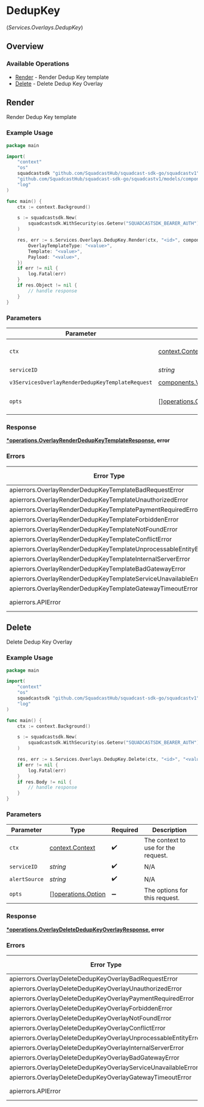 # DedupKey
(*Services.Overlays.DedupKey*)

## Overview

### Available Operations

* [Render](#render) - Render Dedup Key template
* [Delete](#delete) - Delete Dedup Key Overlay

## Render

Render Dedup Key template

### Example Usage

<!-- UsageSnippet language="go" operationID="Overlay_renderDedupKeyTemplate" method="post" path="/v3/services/{serviceID}/overlays/dedup-key/render" -->
```go
package main

import(
	"context"
	"os"
	squadcastsdk "github.com/SquadcastHub/squadcast-sdk-go/squadcastv1"
	"github.com/SquadcastHub/squadcast-sdk-go/squadcastv1/models/components"
	"log"
)

func main() {
    ctx := context.Background()

    s := squadcastsdk.New(
        squadcastsdk.WithSecurity(os.Getenv("SQUADCASTSDK_BEARER_AUTH")),
    )

    res, err := s.Services.Overlays.DedupKey.Render(ctx, "<id>", components.V3ServicesOverlayRenderDedupKeyTemplateRequest{
        OverlayTemplateType: "<value>",
        Template: "<value>",
        Payload: "<value>",
    })
    if err != nil {
        log.Fatal(err)
    }
    if res.Object != nil {
        // handle response
    }
}
```

### Parameters

| Parameter                                                                                                                              | Type                                                                                                                                   | Required                                                                                                                               | Description                                                                                                                            |
| -------------------------------------------------------------------------------------------------------------------------------------- | -------------------------------------------------------------------------------------------------------------------------------------- | -------------------------------------------------------------------------------------------------------------------------------------- | -------------------------------------------------------------------------------------------------------------------------------------- |
| `ctx`                                                                                                                                  | [context.Context](https://pkg.go.dev/context#Context)                                                                                  | :heavy_check_mark:                                                                                                                     | The context to use for the request.                                                                                                    |
| `serviceID`                                                                                                                            | *string*                                                                                                                               | :heavy_check_mark:                                                                                                                     | N/A                                                                                                                                    |
| `v3ServicesOverlayRenderDedupKeyTemplateRequest`                                                                                       | [components.V3ServicesOverlayRenderDedupKeyTemplateRequest](../../models/components/v3servicesoverlayrenderdedupkeytemplaterequest.md) | :heavy_check_mark:                                                                                                                     | N/A                                                                                                                                    |
| `opts`                                                                                                                                 | [][operations.Option](../../models/operations/option.md)                                                                               | :heavy_minus_sign:                                                                                                                     | The options for this request.                                                                                                          |

### Response

**[*operations.OverlayRenderDedupKeyTemplateResponse](../../models/operations/overlayrenderdedupkeytemplateresponse.md), error**

### Errors

| Error Type                                                      | Status Code                                                     | Content Type                                                    |
| --------------------------------------------------------------- | --------------------------------------------------------------- | --------------------------------------------------------------- |
| apierrors.OverlayRenderDedupKeyTemplateBadRequestError          | 400                                                             | application/json                                                |
| apierrors.OverlayRenderDedupKeyTemplateUnauthorizedError        | 401                                                             | application/json                                                |
| apierrors.OverlayRenderDedupKeyTemplatePaymentRequiredError     | 402                                                             | application/json                                                |
| apierrors.OverlayRenderDedupKeyTemplateForbiddenError           | 403                                                             | application/json                                                |
| apierrors.OverlayRenderDedupKeyTemplateNotFoundError            | 404                                                             | application/json                                                |
| apierrors.OverlayRenderDedupKeyTemplateConflictError            | 409                                                             | application/json                                                |
| apierrors.OverlayRenderDedupKeyTemplateUnprocessableEntityError | 422                                                             | application/json                                                |
| apierrors.OverlayRenderDedupKeyTemplateInternalServerError      | 500                                                             | application/json                                                |
| apierrors.OverlayRenderDedupKeyTemplateBadGatewayError          | 502                                                             | application/json                                                |
| apierrors.OverlayRenderDedupKeyTemplateServiceUnavailableError  | 503                                                             | application/json                                                |
| apierrors.OverlayRenderDedupKeyTemplateGatewayTimeoutError      | 504                                                             | application/json                                                |
| apierrors.APIError                                              | 4XX, 5XX                                                        | \*/\*                                                           |

## Delete

Delete Dedup Key Overlay

### Example Usage

<!-- UsageSnippet language="go" operationID="Overlay_deleteDedupKeyOverlay" method="delete" path="/v3/services/{serviceID}/overlays/dedup-key/{alertSource}" -->
```go
package main

import(
	"context"
	"os"
	squadcastsdk "github.com/SquadcastHub/squadcast-sdk-go/squadcastv1"
	"log"
)

func main() {
    ctx := context.Background()

    s := squadcastsdk.New(
        squadcastsdk.WithSecurity(os.Getenv("SQUADCASTSDK_BEARER_AUTH")),
    )

    res, err := s.Services.Overlays.DedupKey.Delete(ctx, "<id>", "<value>")
    if err != nil {
        log.Fatal(err)
    }
    if res.Body != nil {
        // handle response
    }
}
```

### Parameters

| Parameter                                                | Type                                                     | Required                                                 | Description                                              |
| -------------------------------------------------------- | -------------------------------------------------------- | -------------------------------------------------------- | -------------------------------------------------------- |
| `ctx`                                                    | [context.Context](https://pkg.go.dev/context#Context)    | :heavy_check_mark:                                       | The context to use for the request.                      |
| `serviceID`                                              | *string*                                                 | :heavy_check_mark:                                       | N/A                                                      |
| `alertSource`                                            | *string*                                                 | :heavy_check_mark:                                       | N/A                                                      |
| `opts`                                                   | [][operations.Option](../../models/operations/option.md) | :heavy_minus_sign:                                       | The options for this request.                            |

### Response

**[*operations.OverlayDeleteDedupKeyOverlayResponse](../../models/operations/overlaydeletededupkeyoverlayresponse.md), error**

### Errors

| Error Type                                                     | Status Code                                                    | Content Type                                                   |
| -------------------------------------------------------------- | -------------------------------------------------------------- | -------------------------------------------------------------- |
| apierrors.OverlayDeleteDedupKeyOverlayBadRequestError          | 400                                                            | application/json                                               |
| apierrors.OverlayDeleteDedupKeyOverlayUnauthorizedError        | 401                                                            | application/json                                               |
| apierrors.OverlayDeleteDedupKeyOverlayPaymentRequiredError     | 402                                                            | application/json                                               |
| apierrors.OverlayDeleteDedupKeyOverlayForbiddenError           | 403                                                            | application/json                                               |
| apierrors.OverlayDeleteDedupKeyOverlayNotFoundError            | 404                                                            | application/json                                               |
| apierrors.OverlayDeleteDedupKeyOverlayConflictError            | 409                                                            | application/json                                               |
| apierrors.OverlayDeleteDedupKeyOverlayUnprocessableEntityError | 422                                                            | application/json                                               |
| apierrors.OverlayDeleteDedupKeyOverlayInternalServerError      | 500                                                            | application/json                                               |
| apierrors.OverlayDeleteDedupKeyOverlayBadGatewayError          | 502                                                            | application/json                                               |
| apierrors.OverlayDeleteDedupKeyOverlayServiceUnavailableError  | 503                                                            | application/json                                               |
| apierrors.OverlayDeleteDedupKeyOverlayGatewayTimeoutError      | 504                                                            | application/json                                               |
| apierrors.APIError                                             | 4XX, 5XX                                                       | \*/\*                                                          |